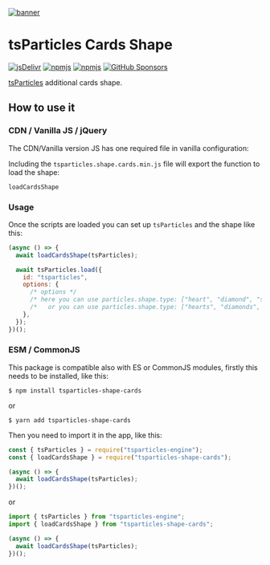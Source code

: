 [![banner](https://particles.js.org/images/banner3.png)](https://particles.js.org)

# tsParticles Cards Shape

[![jsDelivr](https://data.jsdelivr.com/v1/package/npm/tsparticles-shape-cards/badge)](https://www.jsdelivr.com/package/npm/tsparticles-shape-cards)
[![npmjs](https://badge.fury.io/js/tsparticles-shape-cards.svg)](https://www.npmjs.com/package/tsparticles-shape-cards)
[![npmjs](https://img.shields.io/npm/dt/tsparticles-shape-cards)](https://www.npmjs.com/package/tsparticles-shape-cards) [![GitHub Sponsors](https://img.shields.io/github/sponsors/matteobruni)](https://github.com/sponsors/matteobruni)

[tsParticles](https://github.com/matteobruni/tsparticles) additional cards shape.

## How to use it

### CDN / Vanilla JS / jQuery

The CDN/Vanilla version JS has one required file in vanilla configuration:

Including the `tsparticles.shape.cards.min.js` file will export the function to load the shape:

```text
loadCardsShape
```

### Usage

Once the scripts are loaded you can set up `tsParticles` and the shape like this:

```javascript
(async () => {
  await loadCardsShape(tsParticles);

  await tsParticles.load({
    id: "tsparticles",
    options: {
      /* options */
      /* here you can use particles.shape.type: ["heart", "diamond", "spade", "club"] */
      /*   or you can use particles.shape.type: ["hearts", "diamonds", "spades", "clubs"] */
    },
  });
})();
```

### ESM / CommonJS

This package is compatible also with ES or CommonJS modules, firstly this needs to be installed, like this:

```shell
$ npm install tsparticles-shape-cards
```

or

```shell
$ yarn add tsparticles-shape-cards
```

Then you need to import it in the app, like this:

```javascript
const { tsParticles } = require("tsparticles-engine");
const { loadCardsShape } = require("tsparticles-shape-cards");

(async () => {
  await loadCardsShape(tsParticles);
})();
```

or

```javascript
import { tsParticles } from "tsparticles-engine";
import { loadCardsShape } from "tsparticles-shape-cards";

(async () => {
  await loadCardsShape(tsParticles);
})();
```
